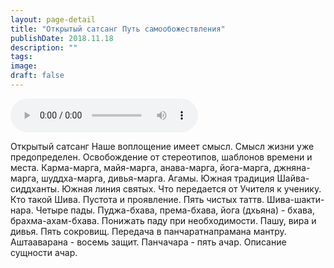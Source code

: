 ```yaml
---
layout: page-detail
title: "Открытый сатсанг Путь самообожествления"
publishDate: 2018.11.18
description: ""
tags:
image:
draft: false
---
```


<audio title="2018.11.18 - Открытый сатсанг Путь самообожествления.mp3" src="/upload/iblock/0e8/0e881cd3412cf9a260392314af9909cd.mp3" controls=""></audio>

 Открытый сатсанг Наше воплощение имеет смысл. Смысл жизни уже предопределен. Освобождение от стереотипов, шаблонов времени и места. Карма-марга, майя-марга, анава-марга, йога-марга, джняна-марга, шуддха-марга, дивья-марга. Агамы. Южная традиция Шайва-сиддханты. Южная линия святых. Что передается от Учителя к ученику. Кто такой Шива. Пустота и проявление. Пять чистых таттв. Шива-шакти-нара. Четыре пады. Пуджа-бхава, према-бхава, йога (дхьяна) - бхава, брахма-ахам-бхава. Понижать паду при необходимости. Пашу, вира и дивья. Пять сокровищ. Передача в панчаратнапрамана мантру. Аштааварана - восемь защит. Панчачара - пять ачар. Описание сущности ачар. 

  
